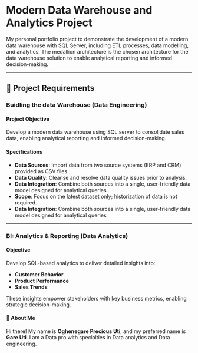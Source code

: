 # Modern Data Warehouse and Analytics Project
My personal portfolio project to demonstrate the development of a modern data warehouse with SQL Server, including ETL processes, data modelling, and analytics. The medallion architecture is the chosen architecture for the data warehouse solution to enable analytical reporting and informed decision-making.

---
## 🚀 Project Requirements

### Buidling the data Warehouse (Data Engineering)

#### Project Objective
Develop a modern data warehouse using SQL server to consolidate sales data, enabling analytical reporting and informed decision-making.

#### Specifications
- **Data Sources**: Import data from two source systems (ERP and CRM) provided as CSV files.
- **Data Quality**: Cleanse and resolve data quality issues prior to analysis.
- **Data Integration**: Combine both sources into a single, user-friendly data model designed for analytical queries.
- **Scope**: Focus on the latest dataset only; historization of data is not required.
- **Data Integration**: Combine both sources into a single, user-friendly data model designed for analytical queries

---

### BI: Analytics & Reporting (Data Analytics)

#### Objective
Develop SQL-based analytics to deliver detailed insights into:
- **Customer Behavior**
- **Product Performance**
- **Sales Trends**

These insights empower stakeholders with key business metrics, enabling strategic decision-making.

#### 🌟 About Me
Hi there! My name is **Oghenegare Precious Uti**, and my preferred name is **Gare Uti**. I am a Data pro with specialties in Data analytics and Data engineering.

